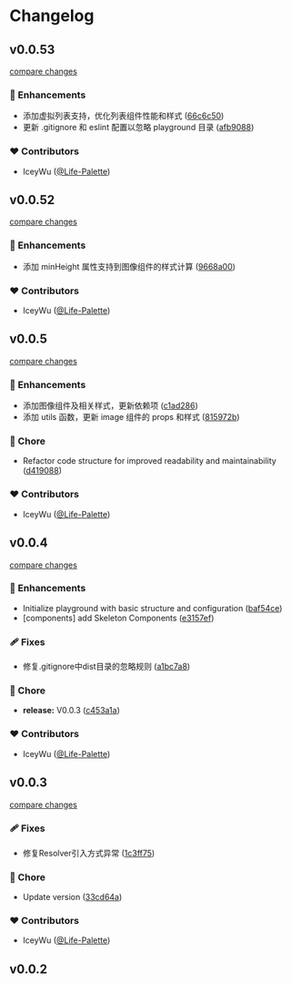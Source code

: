 # Changelog

## v0.0.53

[compare changes](https://github.com/iceywu/uni-ui-plus/compare/v0.0.52...v0.0.53)

### 🚀 Enhancements

- 添加虚拟列表支持，优化列表组件性能和样式 ([66c6c50](https://github.com/iceywu/uni-ui-plus/commit/66c6c50))
- 更新 .gitignore 和 eslint 配置以忽略 playground 目录 ([afb9088](https://github.com/iceywu/uni-ui-plus/commit/afb9088))

### ❤️ Contributors

- IceyWu ([@Life-Palette](https://github.com/Life-Palette))

## v0.0.52

[compare changes](https://github.com/iceywu/uni-ui-plus/compare/v0.0.5...v0.0.52)

### 🚀 Enhancements

- 添加 minHeight 属性支持到图像组件的样式计算 ([9668a00](https://github.com/iceywu/uni-ui-plus/commit/9668a00))

### ❤️ Contributors

- IceyWu ([@Life-Palette](https://github.com/Life-Palette))

## v0.0.5

[compare changes](https://github.com/iceywu/uni-ui-plus/compare/v0.0.4...v0.0.5)

### 🚀 Enhancements

- 添加图像组件及相关样式，更新依赖项 ([c1ad286](https://github.com/iceywu/uni-ui-plus/commit/c1ad286))
- 添加 utils 函数，更新 image 组件的 props 和样式 ([815972b](https://github.com/iceywu/uni-ui-plus/commit/815972b))

### 🏡 Chore

- Refactor code structure for improved readability and maintainability ([d419088](https://github.com/iceywu/uni-ui-plus/commit/d419088))

### ❤️ Contributors

- IceyWu ([@Life-Palette](https://github.com/Life-Palette))

## v0.0.4

[compare changes](https://github.com/iceywu/uni-ui-plus/compare/v0.0.3...v0.0.4)

### 🚀 Enhancements

- Initialize playground with basic structure and configuration ([baf54ce](https://github.com/iceywu/uni-ui-plus/commit/baf54ce))
- [components] add Skeleton Components ([e3157ef](https://github.com/iceywu/uni-ui-plus/commit/e3157ef))

### 🩹 Fixes

- 修复.gitignore中dist目录的忽略规则 ([a1bc7a8](https://github.com/iceywu/uni-ui-plus/commit/a1bc7a8))

### 🏡 Chore

- **release:** V0.0.3 ([c453a1a](https://github.com/iceywu/uni-ui-plus/commit/c453a1a))

### ❤️ Contributors

- IceyWu ([@Life-Palette](http://github.com/Life-Palette))

## v0.0.3

[compare changes](https://github.com/iceywu/uni-ui-plus/compare/v0.0.2...v0.0.3)

### 🩹 Fixes

- 修复Resolver引入方式异常 ([1c3ff75](https://github.com/iceywu/uni-ui-plus/commit/1c3ff75))

### 🏡 Chore

- Update version ([33cd64a](https://github.com/iceywu/uni-ui-plus/commit/33cd64a))

### ❤️ Contributors

- IceyWu ([@Life-Palette](http://github.com/Life-Palette))

## v0.0.2
